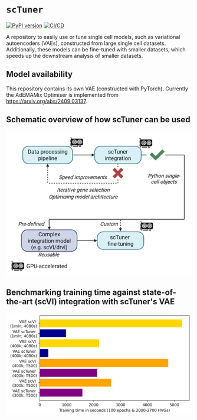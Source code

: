 # `scTuner`

[![PyPI version](https://badge.fury.io/py/sctuner.svg)](https://badge.fury.io/py/sctuner)
[![CI/CD](https://github.com/Arts-of-coding/scTuner/actions/workflows/ci-cd.yml/badge.svg)](https://github.com/Arts-of-coding/scTuner/actions/workflows/ci-cd.yml)

A repository to easily use or tune single cell models, such as variational autoencoders (VAEs), constructed from large single cell datasets. Additionally, these models can be fine-tuned with smaller datasets, which speeds up the downstream analysis of smaller datasets.

## Model availability
This repository contains its own VAE (constructed with PyTorch). Currently the AdEMAMix Optimiser is implemented from https://arxiv.org/abs/2409.03137.

## Schematic overview of how scTuner can be used
![schematic_plot](img/scTuner_schematic.png)

## Benchmarking training time against state-of-the-art (scVI) integration with scTuner's VAE
![training_plot](img/training_benchmark.png)